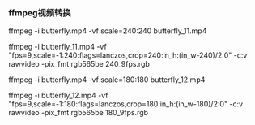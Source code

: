 ### ffmpeg视频转换
ffmpeg -i butterfly.mp4 -vf scale=240:240 butterfly_11.mp4

ffmpeg -i butterfly_11.mp4 -vf "fps=9,scale=-1:240:flags=lanczos,crop=240:in_h:(in_w-240)/2:0" -c:v rawvideo -pix_fmt rgb565be 240_9fps.rgb

ffmpeg -i butterfly.mp4 -vf scale=180:180 butterfly_12.mp4

ffmpeg -i butterfly_12.mp4 -vf "fps=9,scale=-1:180:flags=lanczos,crop=180:in_h:(in_w-180)/2:0" -c:v rawvideo -pix_fmt rgb565be 180_9fps.rgb